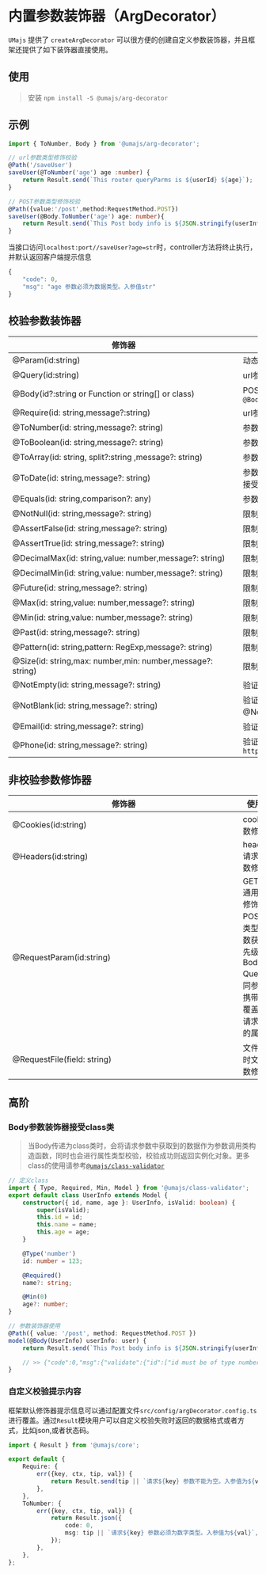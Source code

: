 # 内置参数装饰器（ArgDecorator）

`UMajs` 提供了 `createArgDecorator` 可以很方便的创建自定义参数装饰器，并且框架还提供了如下装饰器直接使用。

## 使用

> 安装 `npm install -S @umajs/arg-decorator`

## 示例

```ts
import { ToNumber, Body } from '@umajs/arg-decorator';

// url参数类型修饰校验
@Path('/saveUser')
saveUser(@ToNumber('age') age :number) {
    return Result.send(`This router queryParms is ${userId} ${age}`);
}

// POST参数类型修饰校验
@Path({value:'/post',method:RequestMethod.POST})
saveUser(@Body.ToNumber('age') age: number){
    return Result.send(`This Post body info is ${JSON.stringify(userInfo)}`);
}
```

当接口访问`localhost:port//saveUser?age=str`时，controller方法将终止执行，并默认返回客户端提示信息

```js
{
    "code": 0,
    "msg": "age 参数必须为数据类型。入参值str"
}
```

## 校验参数装饰器

|  <div style="width:450px">修饰器</div> | <div style="width:200px">使用说明</div> |
---|---
@Param(id:string) | 动态路由参数修饰
@Query(id:string) | url参数修饰器
@Body(id?:string or Function or string[] or class) | POST请求参数修饰器 `@Body() body:class`  or `@Body('id') id:any` or  `@Body(['name','age']) user: {name:any,age:any}`
@Require(id: string,message?:string) | url参数修饰并做必填校验
@ToNumber(id: string,message?: string) | 参数修饰并类型转换为number类型  类型转换失败则会终止函数执行并返回提示内容
@ToBoolean(id: string,message?: string) |参数修饰并类型转换布尔类型 类型转换失败则会终止函数执行并返回提示内容
@ToArray(id: string, split?:string ,message?: string) |参数修饰并类型转换数组 类型转换失败则会终止函数执行并返回提示内容
@ToDate(id: string,message?: string) | 参数修饰并类型转换为date类型  类型转换失败则会终止函数执行并返回提示内容 备注：参数接受如果为数字也会按照时间强制转换为时间格式。
@Equals(id: string,comparison?: any) | 参数修饰并做值对比校验
@NotNull(id: string,message?: string) | 限制必须不为null
@AssertFalse(id: string,message?: string) | 限制必须为false
@AssertTrue(id: string,message?: string) | 限制必须为true
@DecimalMax(id: string,value: number,message?: string) | 限制必须为一个不大于指定值的数字
@DecimalMin(id: string,value: number,message?: string) | 限制必须为一个不小于指定值的数字
@Future(id: string,message?: string) | 限制必须是一个将来的日期
@Max(id: string,value: number,message?: string) | 限制必须为一个不大于指定值的数字
@Min(id: string,value: number,message?: string) | 限制必须为一个不小于指定值的数字
@Past(id: string,message?: string) | 限制必须是一个过去的日期
@Pattern(id: string,pattern: RegExp,message?: string) | 限制必须符合指定的正则表达式
@Size(id: string,max: number,min: number,message?: string) | 限制字符长度必须在min到max之间
@NotEmpty(id: string,message?: string) | 验证注解的元素值不为null且不为空（字符串长度不为0、集合大小不为0）
@NotBlank(id: string,message?: string) | 验证注解的元素值不为空（不为null、去除首位空格后长度为0），不同于@NotEmpty，@NotBlank只应用于字符串且在比较时会去除字符串的空格
@Email(id: string,message?: string) | 验证注解的元素值是Email
@Phone(id: string,message?: string) | 验证元素值是手机号 具体格式参考`https://github.com/validatorjs/validator.js/blob/master/src/lib/isMobilePhone.js`

## 非校验参数修饰器

| <div style="width:450px">修饰器</div>                      | 使用说明                                                                                                               |
| --------------------------- | ---------------------------------------------------------------------------------------------------------------------- |
| @Cookies(id:string)         | cookies 参数修饰器                                                                                                     |
| @Headers(id:string)         | headers 请求头参数修饰器                                                                                               |
| @RequestParam(id:string)    | GET/POST 通用参数修饰器，POST 请求类型时参数获取优先级为：Body < Query 相同参数 url 携带参数覆盖 body 请求体中的属性值 |
| @RequestFile(field: string) | 文件上传时文件参数修饰器                                                                                               |

## 高阶

### Body参数装饰器接受class类

> 当Body传递为class类时，会将请求参数中获取到的数据作为参数调用类构造函数，同时也会进行属性类型校验，校验成功则返回实例化对象。更多class的使用请参考[`@umajs/class-validator`](https://github.com/Umajs/class-validator)

```ts
// 定义class
import { Type, Required, Min, Model } from '@umajs/class-validator';
export default class UserInfo extends Model {
    constructor({ id, name, age }: UserInfo, isValid: boolean) {
        super(isValid);
        this.id = id;
        this.name = name;
        this.age = age;
    }

    @Type('number')
    id: number = 123;

    @Required()
    name?: string;

    @Min(0)
    age?: number;
}

// 参数装饰器使用
@Path({ value: '/post', method: RequestMethod.POST })
model(@Body(UserInfo) userInfo: user) {
    return Result.send(`This Post body info is ${JSON.stringify(userInfo)}`);

    // >> {"code":0,"msg":{"validate":{"id":["id must be of type number."],"name":["name is required."],"age":["age must be greater than 0."]},"parms":{"id":"1","age":-10}}}
}

```

### 自定义校验提示内容

框架默认修饰器提示信息可以通过配置文件`src/config/argDecorator.config.ts`进行覆盖。通过`Result`模块用户可以自定义校验失败时返回的数据格式或者方式，比如json,或者状态码。

```ts
import { Result } from '@umajs/core';

export default {
    Require: {
        err({key, ctx, tip, val}) {
            return Result.send(tip || `请求${key} 参数不能为空。入参值为${val}`,403);
        },
    },
    ToNumber: {
        err({key, ctx, tip, val}) {
            return Result.json({
                code: 0,
                msg: tip || `请求${key} 参数必须为数字类型。入参值为${val}`,
            });
        },
    },
};

```
